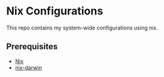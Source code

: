 # Nix Configurations

This repo contains my system-wide configurations using nix.  

## Prerequisites

- [Nix](https://nixos.org/download.html)
- [nix-darwin](https://github.com/LnL7/nix-darwin/)
